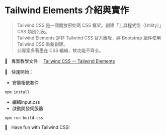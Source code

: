 # Tailwind Elements 介紹與實作
> Tailwind CSS 是一個開放原始碼 CSS 框架。創建「工具程式型（Utility）」CSS 類別列表。<br>
> Tailwind Elements 是非 Tailwind CSS 官方團隊，將 Bootstrap 組件使用 Tailwind CSS 重新創建。<br>
> 此專案多著墨在 CSS 編輯，故功能不齊全。<br>


📝 &nbsp; 專案教學文件：
[Tailwind CSS — Tailwind Elements](https://jacychu.medium.com/tailwind-css-tailwind-elements-33abf469aaa4)

🚀 &nbsp; 快速開始：<br>
- 安裝相依套件
```
npm install
```
- 編輯input.css
- 啟動開發伺服器
```
npm run build-css
```

🌈 &nbsp; Have fun with Tailwind CSS!
